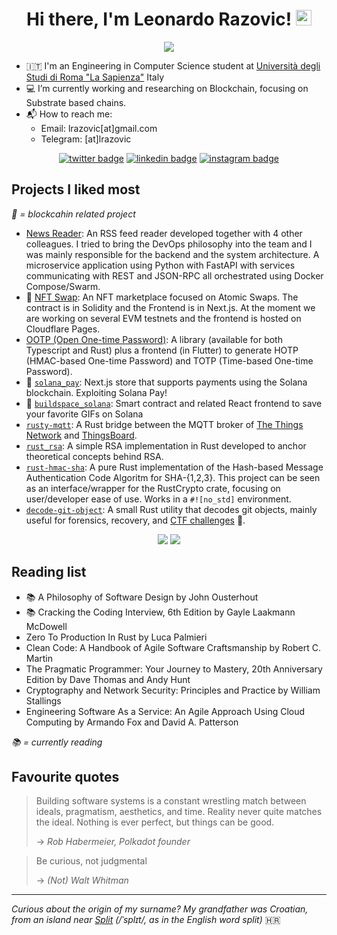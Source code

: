 <div align="center">
   <h1>Hi there, I'm Leonardo Razovic! <img src="https://media.giphy.com/media/hvRJCLFzcasrR4ia7z/giphy.gif" width="25px"> </h1>   
   <img src="https://pronoun.cyou/x/y?subject=He&object=Him&height=18"> 
</div>


- 🇮🇹 I'm an Engineering in Computer Science student at [Università degli Studi di Roma "La Sapienza"](https://www.uniroma1.it/en/pagina-strutturale/home) Italy
- 💻 I’m currently working and researching on Blockchain, focusing on Substrate based chains.
- 📬 How to reach me:
   - Email: lrazovic[at]gmail.com
   - Telegram: [at]lrazovic

<div align="center">
   <a href="https://twitter.com/lrazovic"><img src="https://img.shields.io/badge/twitter-@lrazovic-%231FA1F1?style=flat&amp;logo=twitter&amp;logoColor=white" alt="twitter badge"></a>
   <a href="https://www.linkedin.com/in/leonardo-razovic-4b20b1121/"><img src="https://img.shields.io/badge/linkedin-lrazovic-%230177B5?style=flat&amp;logo=linkedin" alt="linkedin badge"></a>
   <a href="https://www.instagram.com/lrazovic"><img src="https://img.shields.io/badge/instagram-@lrazovic-%23E4415F?style=flat&amp;logo=instagram&amp;logoColor=white" alt="instagram badge"></a>
</div>

## Projects I liked most
*🦄 = blockcahin related project*
* [News Reader](https://github.com/lrazovic/advanced_programming): An RSS feed reader developed together with 4 other colleagues. I tried to bring the DevOps philosophy into the team and I was mainly responsible for the backend and the system architecture. A microservice application using Python with FastAPI with services communicating with REST and JSON-RPC all orchestrated using Docker Compose/Swarm.
* 🦄 [NFT Swap](https://github.com/Andrea98Palermo/NFTswap): An NFT marketplace focused on Atomic Swaps. The contract is in Solidity and the Frontend is in Next.js. At the moment we are working on several EVM testnets and the frontend is hosted on Cloudflare Pages.
* [OOTP (Open One-time Password)](https://github.com/odroe/ootp): A library (available for both Typescript and Rust) plus a frontend (in Flutter) to generate HOTP (HMAC-based One-time Password) and TOTP (Time-based One-time Password).
* 🦄 [`solana_pay`](https://github.com/lrazovic/solana-pay): Next.js store that supports payments using the Solana blockchain. Exploiting Solana Pay!
* 🦄 [`buildspace_solana`](https://github.com/lrazovic/buildspace_solana): Smart contract and related React frontend to save your favorite GIFs on Solana
* [`rusty-mqtt`](https://github.com/lrazovic/rusty-mqtt): A Rust bridge between the MQTT broker of [The Things Network](https://www.thethingsnetwork.org/) and [ThingsBoard](https://thingsboard.io/).
* [`rust_rsa`](https://github.com/lrazovic/rust_rsa): A simple RSA implementation in Rust developed to anchor theoretical concepts behind RSA.
* [`rust-hmac-sha`](https://github.com/lrazovic/rust-hmac-sha): A pure Rust implementation of the Hash-based Message Authentication Code Algoritm for SHA-{1,2,3}. This project can be seen as an interface/wrapper for the RustCrypto crate, focusing on user/developer ease of use. Works in a `#![no_std]` environment.
* [`decode-git-object`](https://github.com/lrazovic/decode-git-object): A small Rust utility that decodes git objects, mainly useful for forensics, recovery, and [CTF challenges](https://en.wikipedia.org/wiki/Capture_the_flag_(cybersecurity)) 🚩.


<div align="center">
  <img src="https://github-readme-stats.vercel.app/api/top-langs/?username=lrazovic&hide=html&layout=compact"> 
  <img src="https://github-readme-stats.vercel.app/api?username=lrazovic&show_icons=true&count_private=true"> 
</div>

## Reading list
* 📚 A Philosophy of Software Design by John Ousterhout
* 📚 Cracking the Coding Interview, 6th Edition by Gayle Laakmann McDowell
* Zero To Production In Rust by Luca Palmieri
* Clean Code: A Handbook of Agile Software Craftsmanship by Robert C. Martin
* The Pragmatic Programmer: Your Journey to Mastery, 20th Anniversary Edition by Dave Thomas and Andy Hunt
* Cryptography and Network Security: Principles and Practice by William Stallings
* Engineering Software As a Service: An Agile Approach Using Cloud Computing by Armando Fox and David A. Patterson

*📚 = currently reading*

## Favourite quotes
> Building software systems is a constant wrestling match between ideals, pragmatism, aesthetics, and time. Reality never quite matches the ideal. Nothing is ever perfect, but things can be good.
> 
> -> <cite> Rob Habermeier, Polkadot founder</cite>

> Be curious, not judgmental
> 
> -> <cite> (Not) Walt Whitman </cite>

---

*Curious about the origin of my surname? My grandfather was Croatian, from an island near [Split](https://en.wikipedia.org/wiki/Split,_Croatia) (/ˈsplɪt/, as in the English word split)* 🇭🇷
